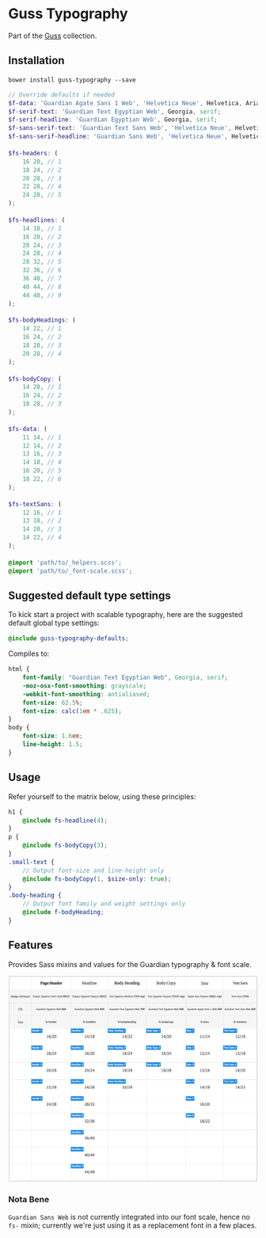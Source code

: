 # Guss Typography

Part of the [Guss](https://github.com/guardian/guss) collection.

## Installation

```
bower install guss-typography --save
```

```scss
// Override defaults if needed
$f-data: 'Guardian Agate Sans 1 Web', 'Helvetica Neue', Helvetica, Arial, 'Lucida Grande', sans-serif;
$f-serif-text: 'Guardian Text Egyptian Web', Georgia, serif;
$f-serif-headline: 'Guardian Egyptian Web', Georgia, serif;
$f-sans-serif-text: 'Guardian Text Sans Web', 'Helvetica Neue', Helvetica, Arial, 'Lucida Grande', sans-serif;
$f-sans-serif-headline: 'Guardian Sans Web', 'Helvetica Neue', Helvetica, Arial, 'Lucida Grande', sans-serif;

$fs-headers: (
    16 20, // 1
    18 24, // 2
    20 28, // 3
    22 28, // 4
    24 28, // 5
);

$fs-headlines: (
    14 18, // 1
    16 20, // 2
    20 24, // 3
    24 28, // 4
    28 32, // 5
    32 36, // 6
    36 40, // 7
    40 44, // 8
    44 48, // 9
);

$fs-bodyHeadings: (
    14 22, // 1
    16 24, // 2
    18 28, // 3
    20 28, // 4
);

$fs-bodyCopy: (
    14 20, // 1
    16 24, // 2
    18 28, // 3
);

$fs-data: (
    11 14, // 1
    12 14, // 2
    13 16, // 3
    14 18, // 4
    16 20, // 5
    18 22, // 6
);

$fs-textSans: (
    12 16, // 1
    13 18, // 2
    14 20, // 3
    14 22, // 4
);

@import 'path/to/_helpers.scss';
@import 'path/to/_font-scale.scss';
```

## Suggested default type settings

To kick start a project with scalable typography,
here are the suggested default global type settings:

```scss
@include guss-typography-defaults;
```

Compiles to:

```css
html {
    font-family: "Guardian Text Egyptian Web", Georgia, serif;
    -moz-osx-font-smoothing: grayscale;
    -webkit-font-smoothing: antialiased;
    font-size: 62.5%;
    font-size: calc(1em * .625);
}
body {
    font-size: 1.6em;
    line-height: 1.5;
}
```

## Usage

Refer yourself to the matrix below, using these principles:

```scss
h1 {
    @include fs-headline(4);
}
p {
    @include fs-bodyCopy(3);
}
.small-text {
    // Output font-size and line-height only
    @include fs-bodyCopy(1, $size-only: true);
}
.body-heading {
    // Output font family and weight settings only
    @include f-bodyHeading;
}
```

## Features

Provides Sass mixins and values for the Guardian typography & font scale.

![Font scale](font-scale.png)

### Nota Bene

`Guardian Sans Web` is not currently integrated into our font scale, hence no `fs-` mixin; currently we're just using it as a replacement font in a few places.
